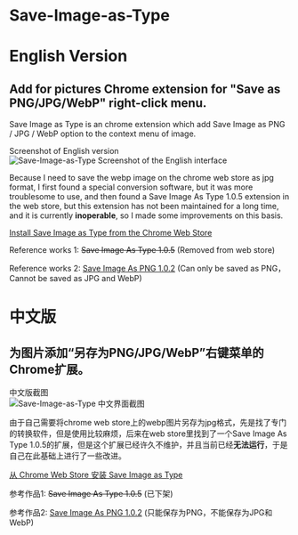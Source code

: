 # Save-Image-as-Type

# English Version

## Add for pictures Chrome extension for "Save as PNG/JPG/WebP" right-click menu.

Save Image as Type is an chrome extension which add Save Image as PNG / JPG / WebP option to the context menu of image.

Screenshot of English version  
![Save-Image-as-Type Screenshot of the English interface](https://raw.githubusercontent.com/cuixiping/Save-Image-as-Type/master/screenshot-en.jpg)

Because I need to save the webp image on the chrome web store as jpg format, I first found a special conversion software, but it was more troublesome to use, and then found a Save Image As Type 1.0.5 extension in the web store, but this extension has not been maintained for a long time, and it is currently **inoperable**, so I made some improvements on this basis.

[Install Save Image as Type from the Chrome Web Store](https://chrome.google.com/webstore/detail/gabfmnliflodkdafenbcpjdlppllnemd)

Reference works 1: ~~Save Image As Type 1.0.5~~ (Removed from web store)

Reference works 2: [Save Image As PNG 1.0.2](https://chrome.google.com/webstore/detail/nkokmeaibnajheohncaamjggkanfbphi)
(Can only be saved as PNG，Cannot be saved as JPG and WebP)

# 中文版

## 为图片添加“另存为PNG/JPG/WebP”右键菜单的Chrome扩展。

中文版截图  
![Save-Image-as-Type 中文界面截图](https://raw.githubusercontent.com/cuixiping/Save-Image-as-Type/master/screenshot-zh.jpg)

由于自己需要将chrome web store上的webp图片另存为jpg格式，先是找了专门的转换软件，但是使用比较麻烦，后来在web store里找到了一个Save Image As Type 1.0.5的扩展，但是这个扩展已经许久不维护，并且当前已经**无法运行**，于是自己在此基础上进行了一些改进。

[从 Chrome Web Store 安装 Save Image as Type](https://chrome.google.com/webstore/detail/gabfmnliflodkdafenbcpjdlppllnemd)


参考作品1: ~~Save Image As Type 1.0.5~~ (已下架)

参考作品2: [Save Image As PNG 1.0.2](https://chrome.google.com/webstore/detail/nkokmeaibnajheohncaamjggkanfbphi)
(只能保存为PNG，不能保存为JPG和WebP)
